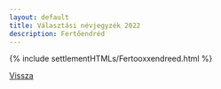 ```yaml
---
layout: default
title: Választási névjegyzék 2022
description: Fertőendréd
---
```


{% include settlementHTMLs/Fertooxxendreed.html %}

[Vissza](../)